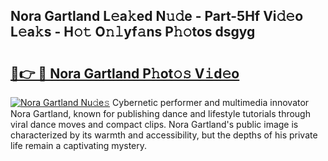 ## Nora Gartland L𝚎a𝚔ed N𝚞𝚍e - Part-5Hf Vi𝚍𝚎o L𝚎a𝚔s - H𝚘𝚝 O𝚗𝚕yf𝚊ns P𝚑𝚘tos dsgyg

# <h2><a href="http://kf8a7g.oniu.top/?m=Nora+Gartland">🔗👉 🔴 Nora Gartland P𝚑ot𝚘𝚜 V𝚒d𝚎o</a></h2>

[![Nora Gartland Nu𝚍e𝚜](https://i.imgur.com/0qMVB7G.gif)](http://kf8a7g.oniu.top/?m=Nora+Gartland)
Cybernetic performer and multimedia innovator Nora Gartland, known for publishing dance and lifestyle tutorials through viral dance moves and compact clips. Nora Gartland's public image is characterized by its warmth and accessibility, but the depths of his private life remain a captivating mystery.  
